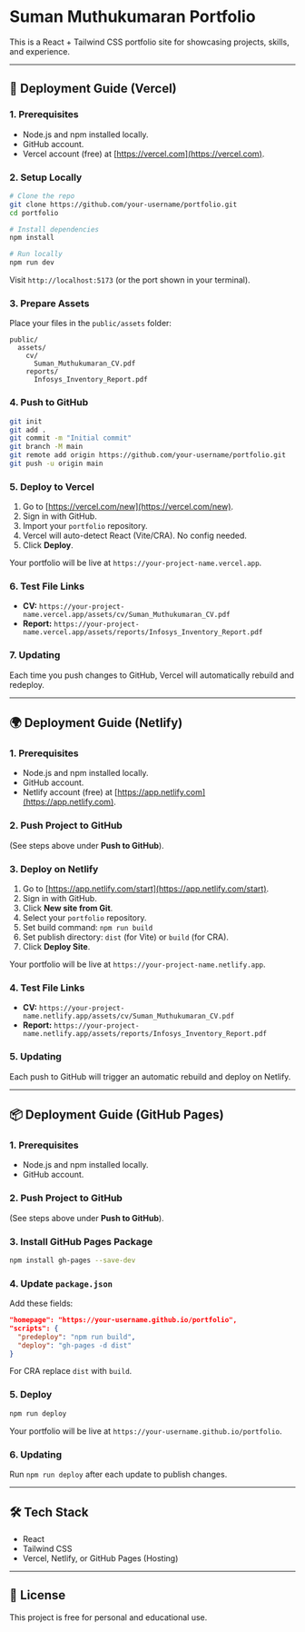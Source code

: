 # Suman Muthukumaran Portfolio

This is a React + Tailwind CSS portfolio site for showcasing projects, skills, and experience.

---

## 🚀 Deployment Guide (Vercel)

### 1. Prerequisites
- Node.js and npm installed locally.
- GitHub account.
- Vercel account (free) at [https://vercel.com](https://vercel.com).

### 2. Setup Locally
```bash
# Clone the repo
git clone https://github.com/your-username/portfolio.git
cd portfolio

# Install dependencies
npm install

# Run locally
npm run dev
```
Visit `http://localhost:5173` (or the port shown in your terminal).

### 3. Prepare Assets
Place your files in the `public/assets` folder:
```
public/
  assets/
    cv/
      Suman_Muthukumaran_CV.pdf
    reports/
      Infosys_Inventory_Report.pdf
```

### 4. Push to GitHub
```bash
git init
git add .
git commit -m "Initial commit"
git branch -M main
git remote add origin https://github.com/your-username/portfolio.git
git push -u origin main
```

### 5. Deploy to Vercel
1. Go to [https://vercel.com/new](https://vercel.com/new).
2. Sign in with GitHub.
3. Import your `portfolio` repository.
4. Vercel will auto-detect React (Vite/CRA). No config needed.
5. Click **Deploy**.

Your portfolio will be live at `https://your-project-name.vercel.app`.

### 6. Test File Links
- **CV:** `https://your-project-name.vercel.app/assets/cv/Suman_Muthukumaran_CV.pdf`
- **Report:** `https://your-project-name.vercel.app/assets/reports/Infosys_Inventory_Report.pdf`

### 7. Updating
Each time you push changes to GitHub, Vercel will automatically rebuild and redeploy.

---

## 🌍 Deployment Guide (Netlify)

### 1. Prerequisites
- Node.js and npm installed locally.
- GitHub account.
- Netlify account (free) at [https://app.netlify.com](https://app.netlify.com).

### 2. Push Project to GitHub
(See steps above under **Push to GitHub**).

### 3. Deploy on Netlify
1. Go to [https://app.netlify.com/start](https://app.netlify.com/start).
2. Sign in with GitHub.
3. Click **New site from Git**.
4. Select your `portfolio` repository.
5. Set build command: `npm run build`
6. Set publish directory: `dist` (for Vite) or `build` (for CRA).
7. Click **Deploy Site**.

Your portfolio will be live at `https://your-project-name.netlify.app`.

### 4. Test File Links
- **CV:** `https://your-project-name.netlify.app/assets/cv/Suman_Muthukumaran_CV.pdf`
- **Report:** `https://your-project-name.netlify.app/assets/reports/Infosys_Inventory_Report.pdf`

### 5. Updating
Each push to GitHub will trigger an automatic rebuild and deploy on Netlify.

---

## 📦 Deployment Guide (GitHub Pages)

### 1. Prerequisites
- Node.js and npm installed locally.
- GitHub account.

### 2. Push Project to GitHub
(See steps above under **Push to GitHub**).

### 3. Install GitHub Pages Package
```bash
npm install gh-pages --save-dev
```

### 4. Update `package.json`
Add these fields:
```json
"homepage": "https://your-username.github.io/portfolio",
"scripts": {
  "predeploy": "npm run build",
  "deploy": "gh-pages -d dist"
}
```
For CRA replace `dist` with `build`.

### 5. Deploy
```bash
npm run deploy
```

Your portfolio will be live at `https://your-username.github.io/portfolio`.

### 6. Updating
Run `npm run deploy` after each update to publish changes.

---

## 🛠 Tech Stack
- React
- Tailwind CSS
- Vercel, Netlify, or GitHub Pages (Hosting)

---

## 📄 License
This project is free for personal and educational use.
